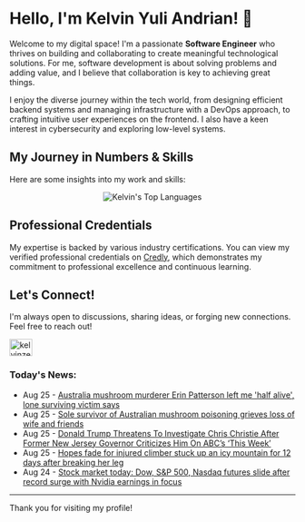 # Hello, I'm Kelvin Yuli Andrian! 👋

Welcome to my digital space! I'm a passionate **Software Engineer** who thrives on building and collaborating to create meaningful technological solutions. For me, software development is about solving problems and adding value, and I believe that collaboration is key to achieving great things.

I enjoy the diverse journey within the tech world, from designing efficient backend systems and managing infrastructure with a DevOps approach, to crafting intuitive user experiences on the frontend. I also have a keen interest in cybersecurity and exploring low-level systems.

## My Journey in Numbers & Skills

Here are some insights into my work and skills:

<p align="center">
  <img src="https://github-readme-stats.vercel.app/api/top-langs/?username=kelvinzer0&layout=compact&theme=radical" alt="Kelvin's Top Languages" />
</p>

## Professional Credentials

My expertise is backed by various industry certifications. You can view my verified professional credentials on [Credly](https://www.credly.com/users/kelvin-yuli-andrian/badges), which demonstrates my commitment to professional excellence and continuous learning.

## Let's Connect!

I'm always open to discussions, sharing ideas, or forging new connections. Feel free to reach out!

<p align="left">
    <a href="https://linkedin.com/in/kelvinzero" target="blank"><img align="center" src="https://cdn.jsdelivr.net/npm/simple-icons@3.0.1/icons/linkedin.svg" alt="kelvinzero" height="30" width="40" /></a>
</p>

### Today's News:

<!-- feed start -->
- Aug 25 - [Australia mushroom murderer Erin Patterson left me 'half alive', lone surviving victim says](https://www.yahoo.com/news/articles/australia-mushroom-murderer-erin-patterson-025410518.html)
- Aug 25 - [Sole survivor of Australian mushroom poisoning grieves loss of wife and friends](https://www.yahoo.com/news/articles/sole-survivor-australian-mushroom-poisoning-025304972.html)
- Aug 25 - [Donald Trump Threatens To Investigate Chris Christie After Former New Jersey Governor Criticizes Him On ABC’s ‘This Week’](https://www.yahoo.com/news/articles/donald-trump-threatens-investigate-chris-022600554.html)
- Aug 25 - [Hopes fade for injured climber stuck up an icy mountain for 12 days after breaking her leg](https://www.yahoo.com/news/articles/hopes-fade-injured-climber-stuck-123753523.html)
- Aug 24 - [Stock market today: Dow, S&P 500, Nasdaq futures slide after record surge with Nvidia earnings in focus](https://finance.yahoo.com/news/live/stock-market-today-dow-sp-500-nasdaq-futures-slide-after-record-surge-with-nvidia-earnings-in-focus-235831166.html)
<!-- feed end -->

---

Thank you for visiting my profile!

